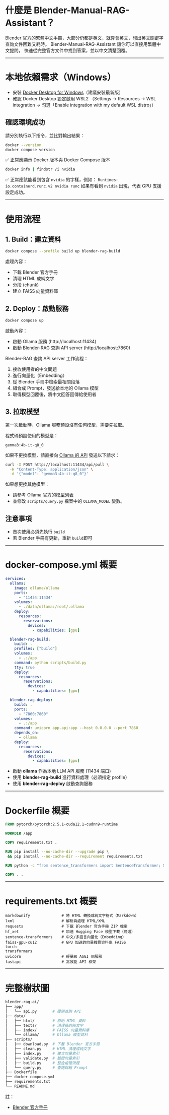 # 什麼是 Blender-Manual-RAG-Assistant？

Blender 官方的繁體中文手冊，大部分仍都是英文，就算會英文，想出英文關鍵字查詢文件困難又耗時。
Blender-Manual-RAG-Assistant 讓你可以直接用繁體中文提問，
快速從完整官方文件中找到答案，並以中文清楚回覆。

---

# 本地依賴需求（Windows）

- 安裝 [Docker Desktop for Windows](https://www.docker.com/products/docker-desktop/)（建議安裝最新版）
- 確認 Docker Desktop 設定啟用 WSL2
（Settings → Resources → WSL integration → 勾選「Enable integration with my default WSL distro」）

## 確認環境成功

請分別執行以下指令，並比對輸出結果：

```bash
docker --version
docker compose version
```
✅ 正常應顯示 Docker 版本與 Docker Compose 版本

```bash
docker info | findstr /i nvidia
```
✅ 正常應該能看到包含 `nvidia` 的字樣，例如：
`Runtimes: io.containerd.runc.v2 nvidia runc`
如果有看到 `nvidia` 出現，代表 GPU 支援設定成功。

---

# 使用流程

## 1. Build：建立資料

```bash
docker compose --profile build up blender-rag-build
```

處理內容：
- 下載 Blender 官方手冊
- 清理 HTML 成純文字
- 分段 (chunk)
- 建立 FAISS 向量資料庫

## 2. Deploy：啟動服務

```bash
docker compose up
```

啟動內容：
- 啟動 Ollama 服務 (http://localhost:11434)
- 啟動 Blender-RAG 查詢 API server (http://localhost:7860)

Blender-RAG 查詢 API server 工作流程：
1. 接收使用者的中文問題
2. 進行向量化（Embedding）
3. 從 Blender 手冊中檢索最相關段落
4. 組合成 Prompt，發送給本地的 Ollama 模型
5. 取得模型回覆後，將中文回答回傳給使用者

## 3. 拉取模型

第一次啟動時，Ollama 服務預設沒有任何模型，需要先拉取。

程式碼預設使用的模型是：

```
gemma3:4b-it-q8_0
```

如果不更換模型，請直接向 [Ollama 的 API](https://github.com/ollama/ollama/blob/main/docs/api.md#pull-a-model) 發送以下請求：

```bash
curl -X POST http://localhost:11434/api/pull \
  -H "Content-Type: application/json" \
  -d '{"model": "gemma3:4b-it-q8_0"}'
```

如果想更換其他模型：
- 請參考 Ollama 官方的[模型列表](https://ollama.com/search)
- 並修改 `scripts/query.py` 檔案中的 `OLLAMA_MODEL` 變數。

## 注意事項

- 首次使用必須先執行 `build`
- 若 Blender 手冊有更新，重新 `build`即可

---

# docker-compose.yml 概要

```yaml
services:
  ollama:
    image: ollama/ollama
    ports:
      - "11434:11434"
    volumes:
      - ./data/ollama:/root/.ollama
    deploy:
      resources:
        reservations:
          devices:
            - capabilities: [gpu]

  blender-rag-build:
    build: .
    profiles: ["build"]
    volumes:
      - .:/app
    command: python scripts/build.py
    tty: true
    deploy:
      resources:
        reservations:
          devices:
            - capabilities: [gpu]

  blender-rag-deploy:
    build: .
    ports:
      - "7860:7860"
    volumes:
      - .:/app
    command: uvicorn app.api:app --host 0.0.0.0 --port 7860
    depends_on:
      - ollama
    deploy:
      resources:
        reservations:
          devices:
            - capabilities: [gpu]
```

- 啟動 **ollama** 作為本地 LLM API 服務 (11434 端口)
- 使用 **blender-rag-build** 進行資料處理（必須指定 profile）
- 使用 **blender-rag-deploy** 啟動查詢服務

---

# Dockerfile 概要

```Dockerfile
FROM pytorch/pytorch:2.5.1-cuda12.1-cudnn9-runtime

WORKDIR /app

COPY requirements.txt .

RUN pip install --no-cache-dir --upgrade pip \
 && pip install --no-cache-dir --requirement requirements.txt

RUN python -c "from sentence_transformers import SentenceTransformer; SentenceTransformer('sentence-transformers/paraphrase-multilingual-MiniLM-L12-v2')"

COPY . .
```

---

# requirements.txt 概要

```text
markdownify              # 將 HTML 轉換成純文字格式（Markdown）
lxml                     # 解析與處理 HTML/XML
requests                 # 下載 Blender 官方手冊 ZIP 檔案
hf_xet                   # 加速 Hugging Face 模型下載（可選）
sentence-transformers    # 中文/多語言向量化（Embedding）
faiss-gpu-cu12           # GPU 加速的向量搜尋資料庫 FAISS
torch
transformers
uvicorn                  # 輕量級 ASGI 伺服器
fastapi                  # 高效能 API 框架
```

---

# 完整樹狀圖

```bash
blender-rag-ai/
├── app/
│   └── api.py       # 提供查詢 API
├── data/
│   ├── html/        # 原始 HTML 資料
│   ├── texts/       # 清理後的純文字
│   ├── index/       # FAISS 向量資料庫
│   └── ollama/      # Ollama 模型資料
├── scripts/
│   ├── download.py  # 下載 Blender 官方手冊
│   ├── clean.py     # HTML 清理成純文字
│   ├── index.py     # 建立向量索引
│   ├── validate.py  # 驗證向量索引
│   ├── build.py     # 整合處理流程
│   └── query.py     # 查詢與組 Prompt
├── Dockerfile
├── docker-compose.yml
├── requirements.txt
└── README.md
```

註：
- [Blender 官方手冊](https://docs.blender.org/manual/en/latest/blender_manual_html.zip)
